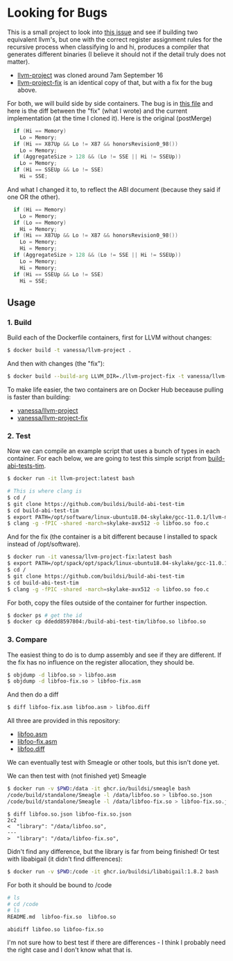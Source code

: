 # Looking for Bugs

This is a small project to look into [this issue](https://lists.llvm.org/pipermail/llvm-dev/2021-September/152695.html)
and see if building two equivalent llvm's, but one with the correct register assignment rules
for the recursive process when classifying lo and hi, produces a compiler that generates
different binaries (I believe it should not if the detail truly does not matter).

- [llvm-project](llvm-project) was cloned around 7am September 16
- [llvm-project-fix](llvm-project-fix) is an identical copy of that, but with a fix for the bug above.

For both, we will build side by side containers. The bug is in [this file](https://github.com/buildsi/llvm-bug/blob/main/llvm-project-fix/clang/lib/CodeGen/TargetInfo.cpp) and here is the diff between the "fix" (what I wrote) and the current implementation (at the time I cloned it). Here is the original (postMerge)

```cpp
  if (Hi == Memory)
    Lo = Memory;
  if (Hi == X87Up && Lo != X87 && honorsRevision0_98())
    Lo = Memory;
  if (AggregateSize > 128 && (Lo != SSE || Hi != SSEUp))
    Lo = Memory;
  if (Hi == SSEUp && Lo != SSE)
    Hi = SSE;
```
And what I changed it to, to reflect the ABI document (because they said if one OR the other).

```cpp
  if (Hi == Memory)
    Lo = Memory;
  if (Lo == Memory)
    Hi = Memory;
  if (Hi == X87Up && Lo != X87 && honorsRevision0_98())
    Lo = Memory;
    Hi = Memory;
  if (AggregateSize > 128 && (Lo != SSE || Hi != SSEUp))
    Lo = Memory;
    Hi = Memory;
  if (Hi == SSEUp && Lo != SSE)
    Hi = SSE;
```

## Usage

### 1. Build

Build each of the Dockerfile containers, first for LLVM without changes:

```bash
$ docker build -t vanessa/llvm-project .
```

And then with changes (the "fix"):

```bash
$ docker build --build-arg LLVM_DIR=./llvm-project-fix -t vanessa/llvm-project-fix .
```

To make life easier, the two containers are on Docker Hub beceause pulling is faster than
building:

- [vanessa/llvm-project](https://hub.docker.com/r/vanessa/llvm-project)
- [vanessa/llvm-project-fix](https://hub.docker.com/r/vanessa/llvm-project-fix)

### 2. Test

Now we can compile an example script that uses a bunch of types in each container. For each
below, we are going to test this simple script from [build-abi-tests-tim](https://github.com/buildsi/build-abi-test-tim).


```bash
$ docker run -it llvm-project:latest bash

# This is where clang is
$ cd /
$ git clone https://github.com/buildsi/build-abi-test-tim
$ cd build-abi-test-tim
$ export PATH=/opt/software/linux-ubuntu18.04-skylake/gcc-11.0.1/llvm-main-m22s4pslanvkggagt4kz3n4ae7precgl/bin/:$PATH
$ clang -g -fPIC -shared -march=skylake-avx512 -o libfoo.so foo.c
```

And for the fix (the container is a bit different because I installed to spack instead
of /opt/software).

```bash
$ docker run -it vanessa/llvm-project-fix:latest bash
$ export PATH=/opt/spack/opt/spack/linux-ubuntu18.04-skylake/gcc-11.0.1/llvm-main-m22s4pslanvkggagt4kz3n4ae7precgl/bin:$PATH
$ cd /
$ git clone https://github.com/buildsi/build-abi-test-tim
$ cd build-abi-test-tim
$ clang -g -fPIC -shared -march=skylake-avx512 -o libfoo.so foo.c
```

For both, copy the files outside of the container for further inspection.

```bash
$ docker ps # get the id
$ docker cp ddedd8597804:/build-abi-test-tim/libfoo.so libfoo.so
```

### 3. Compare

The easiest thing to do is to dump assembly and see if they are different.
If the fix has no influence on the register allocation, they should be.

```bash
$ objdump -d libfoo.so > libfoo.asm
$ objdump -d libfoo-fix.so > libfoo-fix.asm
```

And then do a diff

```bash
$ diff libfoo-fix.asm libfoo.asm > libfoo.diff
```

All three are provided in this repository:

 - [libfoo.asm](libfoo.asm)
 - [libfoo-fix.asm](libfoo-fix.asm)
 - [libfoo.diff](libfoo.diff)


We can eventually test with Smeagle or other tools, but this isn't done yet.

We can then test with (not finished yet) Smeagle

```bash
$ docker run -v $PWD:/data -it ghcr.io/buildsi/smeagle bash
/code/build/standalone/Smeagle -l /data/libfoo.so > libfoo.so.json
/code/build/standalone/Smeagle -l /data/libfoo-fix.so > libfoo-fix.so.json
```
```
$ diff libfoo.so.json libfoo-fix.so.json 
2c2
<  "library": "/data/libfoo.so",
---
>  "library": "/data/libfoo-fix.so",
```

Didn't find any difference, but the library is far from being finished! 
Or test with libabigail (it didn't find differences):

```bash
$ docker run -v $PWD:/code -it ghcr.io/buildsi/libabigail:1.8.2 bash
```

For both it should be bound to /code

```bash
# ls
# cd /code
# ls
README.md  libfoo-fix.so  libfoo.so
```
```
abidiff libfoo.so libfoo-fix.so
```

I'm not sure how to best test if there are differences - I think I probably need
the right case and I don't know what that is.
